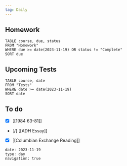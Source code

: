 ```yaml
---
tag: Daily
---
```

## Homework
```dataview
TABLE course, due, status
FROM "Homework" 
WHERE due >= date(2023-11-19) OR status != "Complete"
SORT due
```
## Upcoming Tests
```dataview
TABLE course, date
FROM "Tests" 
WHERE date >= date(2023-11-19)
SORT date
```
## To do
- [x] [[1984 63-81]]
- [/] [[ADH Essay]]
- [x] [[Columbian Exchange Reading]]

```gEvent
date: 2023-11-19
type: day
navigation: true
```